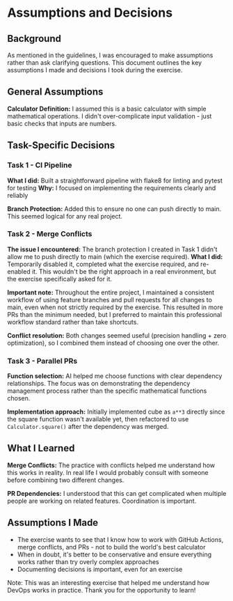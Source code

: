 # Assumptions and Decisions

## Background
As mentioned in the guidelines, I was encouraged to make assumptions rather than ask clarifying questions. This document outlines the key assumptions I made and decisions I took during the exercise.

## General Assumptions

**Calculator Definition:** I assumed this is a basic calculator with simple mathematical operations. I didn't over-complicate input validation - just basic checks that inputs are numbers.

## Task-Specific Decisions

### Task 1 - CI Pipeline
**What I did:** Built a straightforward pipeline with flake8 for linting and pytest for testing
**Why:** I focused on implementing the requirements clearly and reliably

**Branch Protection:** Added this to ensure no one can push directly to main. This seemed logical for any real project.

### Task 2 - Merge Conflicts
**The issue I encountered:** The branch protection I created in Task 1 didn't allow me to push directly to main (which the exercise required).
**What I did:** Temporarily disabled it, completed what the exercise required, and re-enabled it. This wouldn't be the right approach in a real environment, but the exercise specifically asked for it.

**Important note:** Throughout the entire project, I maintained a consistent workflow of using feature branches and pull requests for all changes to main, even when not strictly required by the exercise. This resulted in more PRs than the minimum needed, but I preferred to maintain this professional workflow standard rather than take shortcuts.

**Conflict resolution:** Both changes seemed useful (precision handling + zero optimization), so I combined them instead of choosing one over the other.

### Task 3 - Parallel PRs
**Function selection:** AI helped me choose functions with clear dependency relationships. The focus was on demonstrating the dependency management process rather than the specific mathematical functions chosen.

**Implementation approach:** Initially implemented cube as `a**3` directly since the square function wasn't available yet, then refactored to use `Calculator.square()` after the dependency was merged.

## What I Learned

**Merge Conflicts:** The practice with conflicts helped me understand how this works in reality. In real life I would probably consult with someone before combining two different changes.

**PR Dependencies:** I understood that this can get complicated when multiple people are working on related features. Coordination is important.

## Assumptions I Made

- The exercise wants to see that I know how to work with GitHub Actions, merge conflicts, and PRs - not to build the world's best calculator
- When in doubt, it's better to be conservative and ensure everything works rather than try overly complex approaches
- Documenting decisions is important, even for an exercise



Note: This was an interesting exercise that helped me understand how DevOps works in practice. Thank you for the opportunity to learn!
